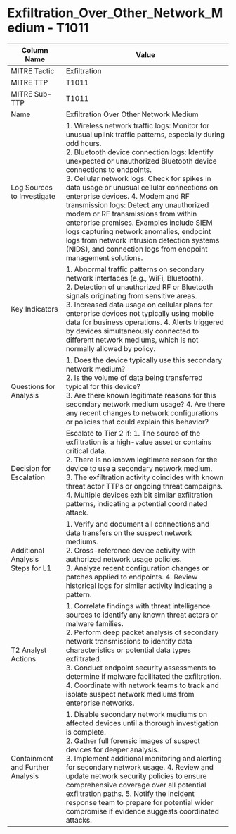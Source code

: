 # Exfiltration_Over_Other_Network_Medium - T1011

| Column Name | Value |
|-------------|-------|
| MITRE Tactic | Exfiltration |
| MITRE TTP | T1011 |
| MITRE Sub-TTP | T1011 |
| Name | Exfiltration Over Other Network Medium |
| Log Sources to Investigate | 1. Wireless network traffic logs: Monitor for unusual uplink traffic patterns, especially during odd hours.<br>2. Bluetooth device connection logs: Identify unexpected or unauthorized Bluetooth device connections to endpoints.<br>3. Cellular network logs: Check for spikes in data usage or unusual cellular connections on enterprise devices. 4. Modem and RF transmission logs: Detect any unauthorized modem or RF transmissions from within enterprise premises. Examples include SIEM logs capturing network anomalies, endpoint logs from network intrusion detection systems (NIDS), and connection logs from endpoint management solutions. |
| Key Indicators | 1. Abnormal traffic patterns on secondary network interfaces (e.g., WiFi, Bluetooth).<br>2. Detection of unauthorized RF or Bluetooth signals originating from sensitive areas.<br>3. Increased data usage on cellular plans for enterprise devices not typically using mobile data for business operations. 4. Alerts triggered by devices simultaneously connected to different network mediums, which is not normally allowed by policy. |
| Questions for Analysis | 1. Does the device typically use this secondary network medium?<br>2. Is the volume of data being transferred typical for this device?<br>3. Are there known legitimate reasons for this secondary network medium usage? 4. Are there any recent changes to network configurations or policies that could explain this behavior? |
| Decision for Escalation | Escalate to Tier 2 if: 1. The source of the exfiltration is a high-value asset or contains critical data.<br>2. There is no known legitimate reason for the device to use a secondary network medium.<br>3. The exfiltration activity coincides with known threat actor TTPs or ongoing threat campaigns. 4. Multiple devices exhibit similar exfiltration patterns, indicating a potential coordinated attack. |
| Additional Analysis Steps for L1 | 1. Verify and document all connections and data transfers on the suspect network mediums.<br>2. Cross-reference device activity with authorized network usage policies.<br>3. Analyze recent configuration changes or patches applied to endpoints. 4. Review historical logs for similar activity indicating a pattern. |
| T2 Analyst Actions | 1. Correlate findings with threat intelligence sources to identify any known threat actors or malware families.<br>2. Perform deep packet analysis of secondary network transmissions to identify data characteristics or potential data types exfiltrated.<br>3. Conduct endpoint security assessments to determine if malware facilitated the exfiltration. 4. Coordinate with network teams to track and isolate suspect network mediums from enterprise networks. |
| Containment and Further Analysis | 1. Disable secondary network mediums on affected devices until a thorough investigation is complete.<br>2. Gather full forensic images of suspect devices for deeper analysis.<br>3. Implement additional monitoring and alerting for secondary network usage. 4. Review and update network security policies to ensure comprehensive coverage over all potential exfiltration paths. 5. Notify the incident response team to prepare for potential wider compromise if evidence suggests coordinated attacks. |
